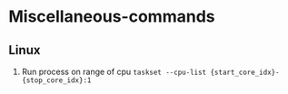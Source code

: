 # Miscellaneous-commands
## Linux
1. Run process on range of cpu
`taskset --cpu-list {start_core_idx}-{stop_core_idx}:1`
